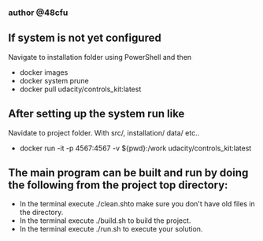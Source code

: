 ### author @48cfu

## If system is not yet configured
Navigate to installation folder using PowerShell and then
- docker images
- docker system prune
- docker pull udacity/controls_kit:latest

## After setting up the system run like
Navidate to project folder. With src/, installation/ data/ etc..
- docker run -it -p 4567:4567 -v ${pwd}:/work udacity/controls_kit:latest

## The main program can be built and run by doing the following from the project top directory:
- In the terminal execute ./clean.shto make sure you don't have old files in the directory.
- In the terminal execute ./build.sh to build the project.
- In the terminal execute ./run.sh to execute your solution.
